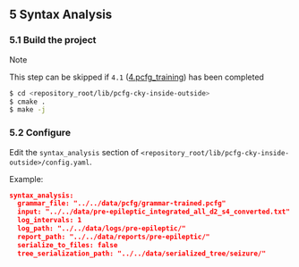 ## 5 Syntax Analysis
### 5.1 Build the project
> [!NOTE]
> This step can be skipped if `4.1` ([4.pcfg_training](../4.pcfg_training/README.md#41-build-the-project)) has been completed

``` bash
$ cd <repository_root/lib/pcfg-cky-inside-outside>
$ cmake .
$ make -j
```

### 5.2 Configure
Edit the `syntax_analysis` section of `<repository_root/lib/pcfg-cky-inside-outside>/config.yaml`.

Example:
``` json
syntax_analysis:
  grammar_file: "../../data/pcfg/grammar-trained.pcfg"
  input: "../../data/pre-epileptic_integrated_all_d2_s4_converted.txt"
  log_intervals: 1
  log_path: "../../data/logs/pre-epileptic/"
  report_path: "../../data/reports/pre-epileptic/"
  serialize_to_files: false
  tree_serialization_path: "../../data/serialized_tree/seizure/"
```